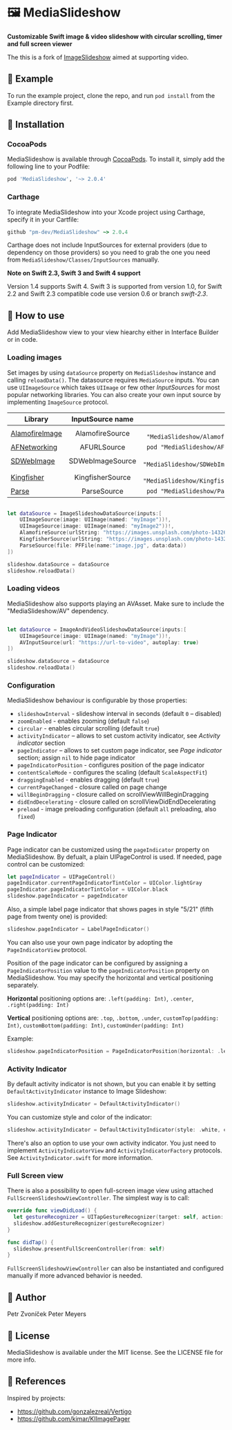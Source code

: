 # 🖼 MediaSlideshow
**Customizable Swift image & video slideshow with circular scrolling, timer and full screen viewer**

The this is a fork of [ImageSlideshow](https://github.com/zvonicek/ImageSlideshow) aimed at supporting video.

## 📱 Example

To run the example project, clone the repo, and run `pod install` from the Example directory first.

## 🔧 Installation

### CocoaPods
MediaSlideshow is available through [CocoaPods](http://cocoapods.org). To install
it, simply add the following line to your Podfile:

```ruby
pod 'MediaSlideshow', '~> 2.0.4'
```

### Carthage
To integrate MediaSlideshow into your Xcode project using Carthage, specify it in your Cartfile:

```ruby
github "pm-dev/MediaSlideshow" ~> 2.0.4
```

Carthage does not include InputSources for external providers (due to dependency on those providers) so you need to grab the one you need from `MediaSlideshow/Classes/InputSources` manually.


**Note on Swift 2.3, Swift 3 and Swift 4 support**

Version 1.4 supports Swift 4. Swift 3 is supported from version 1.0, for Swift 2.2 and Swift 2.3 compatible code use version 0.6 or branch *swift-2.3*.


## 🔨 How to use

Add MediaSlideshow view to your view hiearchy either in Interface Builder or in code.

### Loading images

Set images by using ```dataSource``` property on ```MediaSlideshow``` instance and calling `reloadData()`. The datasource requires
`MediaSource` inputs. You can use ```UIImageSource``` which takes ```UIImage``` or few other *InputSource*s for most popular networking libraries. You can also create your own input source by implementing ```ImageSource``` protocol.

| Library                                                       | InputSource name | Pod                               |
| ------------------------------------------------------------- |:----------------:| ---------------------------------:|
| [AlamofireImage](https://github.com/Alamofire/AlamofireImage) | AlamofireSource  | `pod "MediaSlideshow/Alamofire"`  |
| [AFNetworking](https://github.com/AFNetworking/AFNetworking)  | AFURLSource      | `pod "MediaSlideshow/AFURL"`      |
| [SDWebImage](https://github.com/rs/SDWebImage)                | SDWebImageSource | `pod "MediaSlideshow/SDWebImage"` |
| [Kingfisher](https://github.com/onevcat/Kingfisher)           | KingfisherSource | `pod "MediaSlideshow/Kingfisher"` |
| [Parse](https://github.com/ParsePlatform/Parse-SDK-iOS-OSX)   | ParseSource      | `pod "MediaSlideshow/Parse"`      |


```swift

let dataSource = ImageSlideshowDataSource(inputs:[
    UIImageSource(image: UIImage(named: "myImage"))!,
    UIImageSource(image: UIImage(named: "myImage2"))!,
    AlamofireSource(urlString: "https://images.unsplash.com/photo-1432679963831-2dab49187847?w=1080"),
    KingfisherSource(urlString: "https://images.unsplash.com/photo-1432679963831-2dab49187847?w=1080"),
    ParseSource(file: PFFile(name:"image.jpg", data:data))
])

slideshow.dataSource = dataSource
slideshow.reloadData()

```

### Loading videos

MediaSlideshow also supports playing an AVAsset. Make sure to include the "MediaSlideshow/AV" dependency.

```swift

let dataSource = ImageAndVideoSlideshowDataSource(inputs:[
    UIImageSource(image: UIImage(named: "myImage"))!,
    AVInputSource(url: "https://url-to-video", autoplay: true)
])

slideshow.dataSource = dataSource
slideshow.reloadData()
```


### Configuration

MediaSlideshow behaviour is configurable by those properties:

- ```slideshowInterval``` - slideshow interval in seconds (default `0` – disabled)
- ```zoomEnabled``` - enables zooming (default `false`)
- ```circular``` - enables circular scrolling (default `true`)
- ```activityIndicator``` – allows to set custom activity indicator, see *Activity indicator* section
- ```pageIndicator``` – allows to set custom page indicator, see *Page indicator* section; assign `nil` to hide page indicator
- ```pageIndicatorPosition``` - configures position of the page indicator
- ```contentScaleMode``` - configures the scaling (default `ScaleAspectFit`)
- ```draggingEnabled``` - enables dragging (default `true`)
- ```currentPageChanged``` - closure called on page change
- ```willBeginDragging``` - closure called on scrollViewWillBeginDragging
- ```didEndDecelerating``` - closure called on scrollViewDidEndDecelerating
- ```preload``` - image preloading configuration (default `all` preloading, also `fixed`)

### Page Indicator

Page indicator can be customized using the `pageIndicator` property on MediaSlideshow. By defualt, a plain UIPageControl is used. If needed, page control can be customized:

```swift
let pageIndicator = UIPageControl()
pageIndicator.currentPageIndicatorTintColor = UIColor.lightGray
pageIndicator.pageIndicatorTintColor = UIColor.black
slideshow.pageIndicator = pageIndicator
```

Also, a simple label page indicator that shows pages in style "5/21" (fifth page from twenty one) is provided:

```swift
slideshow.pageIndicator = LabelPageIndicator()
```

You can also use your own page indicator by adopting the `PageIndicatorView` protocol.

Position of the page indicator can be configured by assigning a `PageIndicatorPosition` value to the `pageIndicatorPosition` property on MediaSlideshow. You may specify the horizontal and vertical positioning separately.

**Horizontal** positioning options are: `.left(padding: Int)`, `.center`, `.right(padding: Int)`

**Vertical** positioning options are: `.top`, `.bottom`, `.under`, `customTop(padding: Int)`, `customBottom(padding: Int)`, `customUnder(padding: Int)`

Example:
```swift
slideshow.pageIndicatorPosition = PageIndicatorPosition(horizontal: .left(padding: 20), vertical: .bottom)
```


### Activity Indicator

By default activity indicator is not shown, but you can enable it by setting `DefaultActivityIndicator` instance to Image Slideshow:

```swift
slideshow.activityIndicator = DefaultActivityIndicator()
```

You can customize style and color of the indicator:

```swift
slideshow.activityIndicator = DefaultActivityIndicator(style: .white, color: nil)
```

There's also an option to use your own activity indicator. You just need to implement `ActivityIndicatorView` and `ActivityIndicatorFactory` protocols. See `ActivityIndicator.swift` for more information.

### Full Screen view

There is also a possibility to open full-screen image view using attached `FullScreenSlideshowViewController`. The simplest way is to call:

```swift
override func viewDidLoad() {
  let gestureRecognizer = UITapGestureRecognizer(target: self, action: #selector(ViewController.didTap))
  slideshow.addGestureRecognizer(gestureRecognizer)
}

func didTap() {
  slideshow.presentFullScreenController(from: self)
}
```

`FullScreenSlideshowViewController` can also be instantiated and configured manually if more advanced behavior is needed.

## 👤 Author

Petr Zvoníček
Peter Meyers

## 📄 License

MediaSlideshow is available under the MIT license. See the LICENSE file for more info.

## 👀 References

Inspired by projects:
- https://github.com/gonzalezreal/Vertigo
- https://github.com/kimar/KIImagePager
